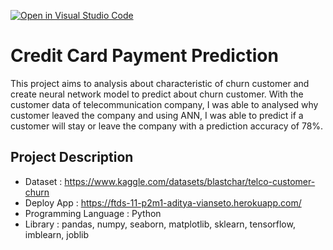 [![Open in Visual Studio Code](https://classroom.github.com/assets/open-in-vscode-c66648af7eb3fe8bc4f294546bfd86ef473780cde1dea487d3c4ff354943c9ae.svg)](https://classroom.github.com/online_ide?assignment_repo_id=8075512&assignment_repo_type=AssignmentRepo)

# Credit Card Payment Prediction
This project aims to analysis about characteristic of churn customer and create neural network model to predict about churn customer. With the customer data of telecommunication company, I was able to analysed why customer leaved the company and using ANN, I was able to predict if a customer will stay or leave the company with a prediction accuracy of 78%.

## Project Description
  - Dataset : https://www.kaggle.com/datasets/blastchar/telco-customer-churn
  - Deploy App : https://ftds-11-p2m1-aditya-vianseto.herokuapp.com/
  - Programming Language : Python
  - Library : pandas, numpy, seaborn, matplotlib, sklearn, tensorflow, imblearn, joblib
